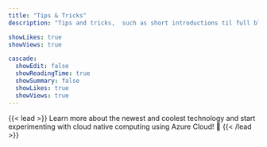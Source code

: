 ```yaml
---
title: "Tips & Tricks"
description: "Tips and tricks,  such as short introductions til full blown experiments with the newest Azure related technology."

showLikes: true
showViews: true

cascade:
  showEdit: false
  showReadingTime: true
  showSummary: false
  showLikes: true
  showViews: true
---
```


{{< lead >}}
Learn more about the newest and coolest technology and start experimenting with cloud native computing using Azure Cloud!  :tada:
{{< /lead >}}